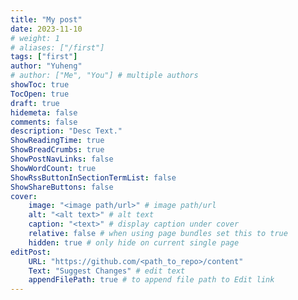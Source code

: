 ```yaml
---
title: "My post"
date: 2023-11-10
# weight: 1
# aliases: ["/first"]
tags: ["first"]
author: "Yuheng"
# author: ["Me", "You"] # multiple authors
showToc: true
TocOpen: true
draft: true
hidemeta: false
comments: false
description: "Desc Text."
ShowReadingTime: true
ShowBreadCrumbs: true
ShowPostNavLinks: false
ShowWordCount: true
ShowRssButtonInSectionTermList: false
ShowShareButtons: false
cover:
    image: "<image path/url>" # image path/url
    alt: "<alt text>" # alt text
    caption: "<text>" # display caption under cover
    relative: false # when using page bundles set this to true
    hidden: true # only hide on current single page
editPost:
    URL: "https://github.com/<path_to_repo>/content"
    Text: "Suggest Changes" # edit text
    appendFilePath: true # to append file path to Edit link
---
```

